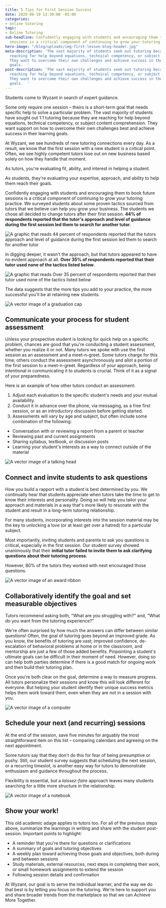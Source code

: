 ```yaml
---
title: 5 Tips for First Session Success
date: 2020-06-10 13:30:00 -05:00
categories:
- online tutoring
tags:
- Online Tutoring
sub-headline: Confidently engaging with students and encouraging them to book future
  sessions is a critical component of continuing to grow your tutoring practice.
hero-image: "/blog/uploads/img-first-lesson-blog-header.jpg"
meta-description: 'The vast majority of students seek out tutoring because they''re
  reaching for help beyond equations, technical competency, or subject content comprehension.
  They want to overcome their own challenges and achieve success in their learning
  goals.  '
post-description: 'The vast majority of students seek out tutoring because they''re
  reaching for help beyond equations, technical competency, or subject content comprehension.
  They want to overcome their own challenges and achieve success in their learning
  goals.  '
---
```


Students come to Wyzant in search of expert guidance.

Some only require one session – theirs is a short-term goal that needs specific help to solve a particular problem. The vast majority of students have sought out 1:1 tutoring because they are reaching for help beyond equations, technical competency, or subject content comprehension. They want support on how to overcome their own challenges best and achieve success in their learning goals.  

At Wyzant, we see hundreds of new tutoring connections every day. As a result, we know that the first session with a new student is a critical point. Often, we see highly competent tutors lose out on new business based solely on how they handle that moment.

As tutors, you're evaluating fit, ability, and interest in helping a student.

As students, they're evaluating your expertise, approach, and ability to help them reach their goals. 

Confidently engaging with students and encouraging them to book future sessions is a critical component of continuing to grow your tutoring practice. We surveyed students about some proven tactics sourced from tutors that we believe can help you grow your business. The students we chose all decided to change tutors after their first session. **44% of respondents reported that the tutor's approach and level of guidance during the first session led them to search for another tutor**.

![A graphic that reads 44 percent of respondents reported that the tutors approach and level of guidance during the first session led them to search for another tutor](/blog/uploads/img-44-percent.jpg)

In digging deeper, it wasn't the approach, but that tutors appeared to have no evident approach at all. **Over 35% of respondents reported that their tutor used none of the tactics listed below**. 

![A graphic that reads Over 35 percent of respondents reported that their tutor used none of the tactics listed below](/blog/uploads/img-35-percent.jpg)

The data suggests that the more tips you add to your practice, the more successful you'll be at retaining new students. 

![A vector image of a graduation cap](/blog/uploads/img-cap-first-lesson.jpg)

## Communicate your process for student assessment

Unless your prospective student is looking for quick help on a specific problem, chances are good that you're conducting a student assessment, whether you realize it or not. Many tutors we spoke with use the first session as an assessment and a meet-n-greet. Some tutors charge for this time; others conduct the assessment asynchronously and allot a portion of the first session to a meet-n-greet. Regardless of your approach, being intentional in communicating it to students is crucial. Think of it as a signal of your preparedness. 

Here is an example of how other tutors conduct an assessment:

1. Adjust each evaluation to the specific student's needs and your mutual availability. 
2. Conduct it in advance over the phone, via messaging, as a free first session, or as an introductory discussion before getting started. 
3. Assessments will vary by age and subject, but often include some combination of the following:

- Conversation with or reviewing a report from a parent or teacher<br />
- Reviewing past and current assignments <br />
- Sharing syllabus, textbook, or discussion posts <br />
- Learning your student's interests as a way to connect outside of the material

![A vector image of a talking head](/blog/uploads/img-head-first-lesson.jpg)

## Connect and invite students to ask questions
 
How you build a rapport with a student is best determined by you. We continually hear that students appreciate when tutors take the time to get to know their interests and personality. Doing so will help you tailor your approach and materials in a way that's more likely to resonate with the student and result in a long-term tutoring relationship.

For many students, incorporating interests into the session material may be the key to unlocking a love (or at least get over a hatred) for a particular subject. 

Most importantly, inviting students and parents to ask you questions is critical, especially in the first session. Our student survey showed unanimously that their **initial tutor failed to invite them to ask clarifying questions about their tutoring process**.

However, 80% of the tutors they worked with next encouraged those questions.

![A vector image of an award ribbon](/blog/uploads/img-award-first-lesson.jpg)

## Collaboratively identify the goal and set measurable objectives

Tutors recommend asking both, "What are you struggling with?" and, "What do you want from the tutoring experience?"

We're often surprised by how much the answers can differ between similar questions! Often, the goal of tutoring goes beyond an improved grade. As you know, the benefits of tutoring are vast; improved confidence, de-escalation of behavioral problems at home or in the classroom, and mentorship are just a few of those added benefits. Pinpointing a student's ultimate goals can be difficult in their moment of need. However, doing so can help both parties determine if there is a good match for ongoing work and then build their tutoring plan.
  
Once you're both clear on the goal, determine a way to measure progress. All tutors personalize their sessions and know this will look different for everyone. But helping your student identify their unique success metrics helps them work toward them, even when they are not in a session with you. 

![A vector image of a computer](/blog/uploads/img-computer-first-lesson.jpg)

## Schedule your next (and recurring) sessions 

At the end of the session, save five minutes for arguably the most straightforward item on this list – comparing calendars and agreeing on the next appointment.

Some tutors say that they don't do this for fear of being presumptive or pushy. Still, our student survey suggests that scheduling the next session, or a recurring timeslot, is another easy way for tutors to demonstrate enthusiasm and guidance throughout the process.

Flexibility is essential, but a *laissez-faire* approach leaves many students searching for a little more structure in the relationship.

![A vector image of a notebook](/blog/uploads/img-notebook-first-lesson.jpg)

## Show your work!
This old academic adage applies to tutors too. For all of the previous steps above, summarize the learnings in writing and share with the student post-session. Important points to highlight:

* A reminder that you're there for questions or clarifications
* A summary of goals and tutoring objectives 
* A weekly plan toward achieving those goals and objectives, both during and between sessions
* Study materials, external resources, next steps in completing their work, or small homework assignments to extend the session
* Following session details and confirmation 

At Wyzant, our goal is to serve the individual learner, and the way we do that best is by letting you focus on the tutoring. We're here to support you and share broader trends from the marketplace so that we can Achieve More Together.
